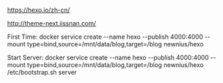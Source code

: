 https://hexo.io/zh-cn/

http://theme-next.iissnan.com/

First Time:
docker service create --name hexo --publish 4000:4000 --mount type=bind,source=/mnt/data/blog,target=/blog newnius/hexo

Start Server:
docker service create --name hexo --publish 4000:4000 --mount type=bind,source=/mnt/data/blog,target=/blog newnius/hexo /etc/bootstrap.sh server
